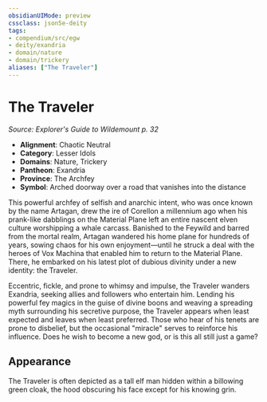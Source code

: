 ```yaml
---
obsidianUIMode: preview
cssclass: json5e-deity
tags:
- compendium/src/egw
- deity/exandria
- domain/nature
- domain/trickery
aliases: ["The Traveler"]
---
```

# The Traveler
*Source: Explorer's Guide to Wildemount p. 32* 

- **Alignment**: Chaotic Neutral
- **Category**: Lesser Idols
- **Domains**: Nature, Trickery
- **Pantheon**: Exandria
- **Province**: The Archfey
- **Symbol**: Arched doorway over a road that vanishes into the distance

This powerful archfey of selfish and anarchic intent, who was once known by the name Artagan, drew the ire of Corellon a millennium ago when his prank-like dabblings on the Material Plane left an entire nascent elven culture worshipping a whale carcass. Banished to the Feywild and barred from the mortal realm, Artagan wandered his home plane for hundreds of years, sowing chaos for his own enjoyment—until he struck a deal with the heroes of Vox Machina that enabled him to return to the Material Plane. There, he embarked on his latest plot of dubious divinity under a new identity: the Traveler.

Eccentric, fickle, and prone to whimsy and impulse, the Traveler wanders Exandria, seeking allies and followers who entertain him. Lending his powerful fey magics in the guise of divine boons and weaving a spreading myth surrounding his secretive purpose, the Traveler appears when least expected and leaves when least preferred. Those who hear of his tenets are prone to disbelief, but the occasional "miracle" serves to reinforce his influence. Does he wish to become a new god, or is this all still just a game?

## Appearance

The Traveler is often depicted as a tall elf man hidden within a billowing green cloak, the hood obscuring his face except for his knowing grin.